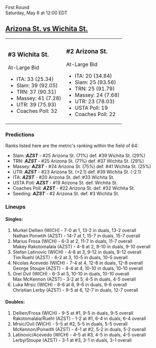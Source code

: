 First Round  
Saturday, May 8 at 12:00 EDT
## [Arizona St. vs Wichita St.](https://www.ncaa.com/game/5833395) 

<table><tr><td>  

### #3 Wichita St.  

At-Large Bid  
- ITA: 33 (25.34)  
- Slam: 39 (92.05)  
- TRN: 37 (90.31)  
- Massey: 41 (7.28)  
- UTR: 39 (75.93)  
- Coaches Poll: 32  

</td><td>  

### #2 Arizona St.  

At-Large Bid  
- ITA: 20 (34.84)  
- Slam: 25 (93.56)  
- TRN: 25 (91.79)  
- Massey: 24 (7.68)  
- UTR: 23 (78.03)  
- USTA Poll: 19  
- Coaches Poll: 22  

</td></tr></table>  

 ### Predictions  

Ranks listed here are the metric's ranking within the field of 64:  
- Slam: ***AZST*** - #25 Arizona St. (71%) def. #39 Wichita St. (29%)  
- TRN: ***AZST*** - #25 Arizona St. (71%) def. #37 Wichita St. (29%)  
- Massey: ***AZST*** - #24 Arizona St. (75%) def. #41 Wichita St. (25%)  
- UTR: ***AZST*** - #23 Arizona St. (+2.1) def. #39 Wichita St. (-2.1)  
- ITA: ***AZST*** - #20 Arizona St. def. #33 Wichita St.  
- USTA Poll: ***AZST*** - #19 Arizona St. def. Wichita St.  
- Coaches Poll: ***AZST*** - #22 Arizona St. def. #32 Wichita St.  
- Seeding: ***AZST*** - #2 Arizona St. def. #3 Wichita St.  

 ### Lineups  

 #### Singles:  
1. Murkel Dellien (WICH) - 7-0 at 1, 13-2 in duals, 13-2 overall  
  Nathan Ponwtih (AZST) - 14-7 at 1, 15-7 in duals, 15-7 overall
2. Marius Frosa (WICH) - 6-3 at 2, 11-7 in duals, 11-7 overall  
  Makey Rakotomalala (AZST) - 4-8 at 2, 9-10 in duals, 9-10 overall
3. Stefan Latinovic (WICH) - 4-8 at 3, 9-12 in duals, 9-12 overall  
  Tim Ruehl (AZST) - 6-2 at 3, 10-5 in duals, 10-5 overall
4. Nicolas Acevedo (WICH) - 7-4 at 4, 12-8 in duals, 12-8 overall  
  George Stoupe (AZST) - 4-4 at 4, 10-10 in duals, 10-10 overall
5. Orel Ovil (WICH) - 6-3 at 5, 10-10 in duals, 10-10 overall  
  Max McKennon (AZST) - 3-2 at 5, 4-5 in duals, 4-5 overall
6. Luka Mrsic (WICH) - 8-6 at 6, 9-6 in duals, 9-6 overall  
  Christian Lerby (AZST) - 9-5 at 6, 12-7 in duals, 12-7 overall

 #### Doubles:  
1. Dellien/Frosa (WICH) - 9-5 at #1, 9-5 in duals, 9-5 overall  
  Rakotomalala/Ruehl (AZST) - 1-2 at #1, 6-4 in duals, 6-4 overall
2. Mrsic/Ovil (WICH) - 5-5 at #2, 5-5 in duals, 5-5 overall  
  McKennon/Ponwith (AZST) - 4-1 at #2, 5-2 in duals, 5-2 overall
3. Latinovic/Acevedo (WICH) - 4-5 at #3, 4-5 in duals, 4-5 overall  
  Lerby/Stoupe (AZST) - 3-1 at #3, 3-1 in duals, 3-1 overall